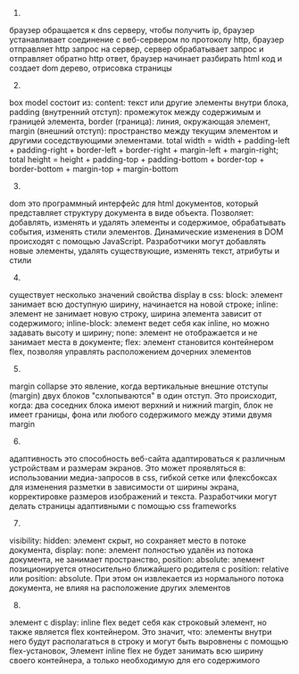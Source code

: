 1.
браузер обращается к dns серверу, чтобы получить ip,
браузер устанавливает соединение с веб-сервером по протоколу http,
браузер отправляет http запрос на сервер,
сервер обрабатывает запрос и отправляет обратно http ответ,
браузер начинает разбирать html код и создает dom дерево,
отрисовка страницы

2.
box model состоит из:
content: текст или другие элементы внутри блока,
padding (внутренний отступ): промежуток между содержимым и границей элемента,
border (граница): линия, окружающая элемент,
margin (внешний отступ): пространство между текущим элементом и другими соседствующими элементами.
total width = width + padding-left + padding-right + border-left + border-right + margin-left + margin-right;
total height = height + padding-top + padding-bottom + border-top + border-bottom + margin-top + margin-bottom

3.
dom это программный интерфейс для html документов, который представляет структуру документа в виде объекта. Позволяет:
добавлять, изменять и удалять элементы и содержимое,
обрабатывать события,
изменять стили элементов.
Динамические изменения в DOM происходят с помощью JavaScript. Разработчики могут добавлять новые элементы, удалять существующие, изменять текст, атрибуты и стили

4.
существует несколько значений свойства display в css:
block: элемент занимает всю доступную ширину, начинается на новой строке;
inline: элемент не занимает новую строку, ширина элемента зависит от содержимого;
inline-block: элемент ведет себя как inline, но можно задавать высоту и ширину;
none: элемент не отображается и не занимает места в документе;
flex: элемент становится контейнером flex, позволяя управлять расположением дочерних элементов

5.
margin collapse это явление, когда вертикальные внешние отступы (margin) двух блоков "схлопываются" в один отступ. Это происходит, когда:
два соседних блока имеют верхний и нижний margin,
блок не имеет границы, фона или любого содержимого между этими двумя margin

6.
адаптивность это способность веб-сайта адаптироваться к различным устройствам и размерам экранов. Это может проявляться в:
использовании медиа-запросов в css,
гибкой сетке или флексбоксах для изменения разметки в зависимости от ширины экрана,
корректировке размеров изображений и текста.
Разработчики могут делать страницы адаптивными с помощью css frameworks

7.
visibility: hidden: элемент скрыт, но сохраняет место в потоке документа,
display: none: элемент полностью удалён из потока документа, не занимает пространство,
position: absolute: элемент позиционируется относительно ближайшего родителя с position: relative или position: absolute. При этом он извлекается из нормального потока документа, не влияя на расположение других элементов

8.
элемент с display: inline flex ведет себя как строковый элемент, но также является flex контейнером. Это значит, что:
элементы внутри него будут располагаться в строку и могут быть выровнены с помощью flex-установок,
Элемент inline flex не будет занимать всю ширину своего контейнера, а только необходимую для его содержимого
